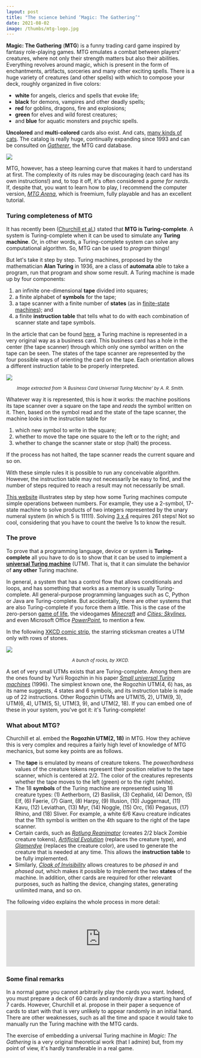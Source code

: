 ```yaml
---
layout: post
title: "The science behind ‘Magic: The Gathering’"
date: 2021-08-02
image: /thumbs/mtg-logo.jpg
---
```

**Magic: The Gathering** (**MTG**) is a funny trading card game inspired by fantasy role-playing games. MTG emulates a combat between players' creatures, where not only their strength matters but also their abilities. Everything revolves around magic, which is present in the form of enchantments, artifacts, sorceries and many other exciting spells. There is a huge variety of creatures (and other spells) with which to compose your deck, roughly organized in five colors:

* **white** for angels, clerics and spells that evoke life;
* **black** for demons, vampires and other deadly spells;
* **red** for goblins, dragons, fire and explosions;
* **green** for elves and wild forest creatures;
* and **blue** for aquatic monsters and psychic spells.

**Uncolored** and **multi-colored** cards also exist. And cats, [many kinds of cats](https://hobbylark.com/card-games/best-cat-cards-mtg). The catalog is really huge, continually expanding since 1993 and can be consulted on [*Gatherer*](https://gatherer.wizards.com/Pages/Default.aspx), the MTG card database.

![](/img/magic-cards.jpg)
<!--*<center><small>Old MTG cards.</small></center>*-->

MTG, however, has a steep learning curve that makes it hard to understand at first. The complexity of its rules may be discouraging  (each card has its own instructions!) and, to top it off, it's often considered a *game for nerds*. If, despite that, you want to learn how to play, I recommend the computer version, [*MTG Arena*](https://magic.wizards.com/es/mtgarena), which is freemium, fully playable and has an excellent tutorial.

### Turing completeness of MTG
It has recently been ([Churchill et al.](https://arxiv.org/abs/1904.09828)) stated that **MTG is Turing-complete**. A system is Turing-complete when it can be used to simulate any **Turing machine**. Or, in other words, a Turing-complete system can solve any computational algorithm. So, MTG can be used to *program* things!

But let's take it step by step. Turing machines, proposed by the mathematician **Alan Turing** in 1936, are a class of **automata** able to take a program, run that program and show some result. A Turing machine is made up by four components:

1. an infinite one-dimensional **tape** divided into squares;
2. a finite alphabet of **symbols** for the tape;
3. a tape scanner with a finite number of **states** (as in [finite-state machines](https://en.wikipedia.org/wiki/Finite-state_machine)); and
4. a finite **instruction table** that tells what to do with each combination of scanner state and tape symbols.

In the article that can be found [here](http://alvyray.com/CreativeCommons/BizCardUniversalTuringMachine_v2.3.pdf), a Turing machine is represented in a very original way as a business card. This business card has a hole in the center (the tape scanner) through which only one symbol written on the tape can be seen. The states of the tape scanner are represented by the four possible ways of orienting the card on the tape. Each orientation allows a different instruction table to be properly interpreted.

![](/img/utm-card.PNG)
*<center><small>Image extracted from ‘A Business Card Universal Turing Machine’ by A. R. Smith.</small></center>*

Whatever way it is represented, this is how it works: the machine positions its tape scanner over a square on the tape and *reads* the symbol written on it. Then, based on the symbol read and the state of the tape scanner, the machine looks in the instruction table for

1. which new symbol to write in the square;
2. whether to move the tape one square to the left or to the right; and
3. whether to change the scanner state or stop (halt) the process.

If the process has not halted, the tape scanner reads the current square and so on.

With these simple rules it is possible to run any conceivable algorithm. However, the instruction table may not necessarily be easy to find, and the number of steps required to reach a result may not necessarily be small.

[This website](https://turingmaschine.klickagent.ch/einband/?&lang=en#__) illustrates step by step how some Turing machines compute simple operations between numbers. For example, they use a 2-symbol, 17-state machine to solve products of two integers represented by the unary numeral system (in which 5 is 11111). Solving [3 x 4](https://turingmaschine.klickagent.ch/einband/?&lang=en#3_*_4) requires 261 steps! Not so cool, considering that you have to count the twelve 1s to know the result.

### The prove
To prove that a programming language, device or system is **Turing-complete** all you have to do is to show that it can be used to implement a [**universal Turing machine**](https://www.i-programmer.info/programming/theory/10068-the-trick-of-the-mind-turing-complete.html?start=1) (UTM). That is, that it can simulate the behavior of **any other** Turing machine.

In general, a system that has a control flow that allows conditionals and loops, and has something that works as a memory is usually Turing-complete. All general-purpose programming languages such as C, Python or Java are Turing-complete. But accidentally, there are other systems that are also Turing-complete if you force them a little. This is the case of the zero-person [game of life](http://rendell-attic.org/gol/tm.htm), the videogames [*Minecraft*](https://www.youtube.com/watch?v=1X21HQphy6I) and [*Cities: Skylines*](https://kotaku.com/cities-skylines-map-becomes-a-poop-powered-calculator-1836398063), and even Microsoft Office  [*PowerPoint*](https://www.andrew.cmu.edu/user/twildenh/PowerPointTM/Paper.pdf), to mention a few.

In the following [XKCD comic strip](https://xkcd.com/505/), the starring sticksman creates a UTM only with rows of stones.

![](/img/a_bunch_of_rocks.png)
*<center><small>A bunch of rocks, by XKCD.</small></center>*

A set of very small UTMs exists that are Turing-complete. Among them are the ones found by Yurii Rogozhin in his paper [*Small universal Turing machines*](https://www.sciencedirect.com/science/article/pii/S0304397596000771) (1996). The simplest known one, the Rogozhin UTM(4, 6) has, as its name suggests, 4 states and 6 symbols, and its instruction table is made up of 22 instructions. Other Rogozhin UTMs are UTM(15, 2), UTM(9, 3), UTM(6, 4), UTM(5, 5), UTM(3, 9), and UTM(2, 18). If you can embed one of these in your system, you've got it: it's Turing-complete!

### What about MTG?

Churchill et al. embed the **Rogozhin UTM(2, 18)** in MTG. How they achieve this is very complex and requires a fairly high level of knowledge of MTG mechanics, but some key points are as follows.

* The **tape** is emulated by means of creature tokens. The *power/hardness* values of the creature tokens represent their position relative to the tape scanner, which is centered at 2/2. The color of the creatures represents whether the tape moves to the left (green) or to the right (white).
* The 18 **symbols** of the Turing machine are represented using 18 creature types: (1) Aetherborn, (2) Basilisk, (3) Cephalid, (4) Demon, (5) Elf, (6) Faerie, (7) Giant, (8) Harpy, (9) Illusion, (10) Juggernaut, (11) Kavu, (12) Leviathan, (13) Myr, (14) Noggle, (15) Orc, (16) Pegasus, (17) Rhino, and (18) Sliver. For example, a white 6/6 Kavu creature indicates that the 11th symbol is written on the 4th square to the right of the tape scanner.
* Certain cards, such as [*Rotlung Reanimator*](https://gatherer.wizards.com/Pages/Card/Details.aspx?multiverseid=170415) (creates 2/2 black Zombie creature tokens), [*Artificial Evolution*](https://gatherer.wizards.com/Pages/Card/Details.aspx?multiverseid=170318) (replaces the creature type), and [*Glamerdye*](https://gatherer.wizards.com/Pages/Card/Details.aspx?multiverseid=180649) (replaces the creature color), are used to generate the creature that is needed at any time. This allows the **instruction table** to be fully implemented.
* Similarly, [*Cloak of Invisibility*](https://gatherer.wizards.com/Pages/Card/Details.aspx?multiverseid=3329) allows creatures to be *phased in* and *phased out*, which makes it possible to implement the two **states** of the machine. In addition, other cards are required for other relevant purposes, such as halting the device, changing states, generating unlimited mana, and so on.

The following video explains the whole process in more detail:

<div class="youtube-video-container">
    <iframe 
        width="100%"
        src="https://www.youtube.com/embed/YzXoFldEux4"
        title="YouTube video player"
        frameborder="0"
        allow="accelerometer; autoplay; clipboard-write; encrypted-media; gyroscope; picture-in-picture"
        allowfullscreen
    ></iframe>
</div>

### Some final remarks
In a normal game you cannot arbitrarily play the cards you want. Indeed, you must prepare a deck of 60 cards and randomly draw a starting hand of 7 cards. However, Churchill et al. propose in their paper a sequence of cards to start with that is very unlikely to appear randomly in an initial hand. There are other weaknesses, such as all the time and space it would take to manually run the Turing machine with the MTG cards.

The exercise of embedding a universal Turing machine in _Magic: The Gathering_ is a very original theoretical work (that I admire) but, from my point of view, it's hardly transferable in a real game. 